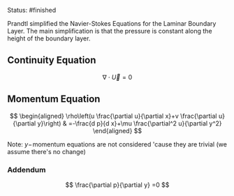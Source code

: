 Status: #finished 

Prandtl simplified the Navier-Stokes Equations for the Laminar Boundary Layer. The main simplification is that the pressure is constant along the height of the boundary layer. 

## Continuity Equation

$$
\nabla\cdot \vec U=0
$$

## Momentum Equation

$$
\begin{aligned}
\rho\left(u \frac{\partial u}{\partial x}+v \frac{\partial u}{\partial y}\right) & =-\frac{d p}{d x}+\mu \frac{\partial^2 u}{\partial y^2}
\end{aligned}
$$

Note: $y-$ momentum equations are not considered 'cause they are trivial (we assume there's no change)
### Addendum

$$
\frac{\partial p}{\partial y} =0
$$



